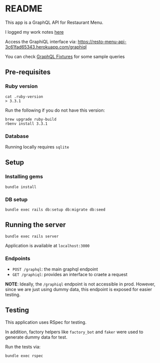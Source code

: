 # README

This app is a GraphQL API for Restaurant Menu.

I logged my work notes [here](docs/worklog.md)

Access the GraphiQL interface via: https://resto-menu-api-3c61fad65343.herokuapp.com/graphiql

You can check [GraphQL Fixtures](spec/fixtures/graphql) for some sample queries


## Pre-requisites

### Ruby version
```
cat .ruby-version
> 3.3.1
```

Run the following if you do not have this version:

```
brew upgrade ruby-build
rbenv install 3.3.1
```

### Database

Running locally requires `sqlite`

## Setup

### Installing gems

```
bundle install
```

### DB setup
```
bundle exec rails db:setup db:migrate db:seed
```

## Running the server

```
bundle exec rails server
```

Application is available at `localhost:3000`

### Endpoints

- `POST /graphql`: the main graphql endpoint
- `GET /graphiql`: provides an interface to craete a request

**NOTE**: Ideally, the `/graphiql` endpoint is not accessible in prod. However, since we are just using dummy data, this endpoint is exposed for easier testing.

## Testing

This application uses RSpec for testing.

In addition, factory helpers like `factory_bot` and `faker` were used to generate dummy data for test.

Run the tests via:

```
bundle exec rspec
```
